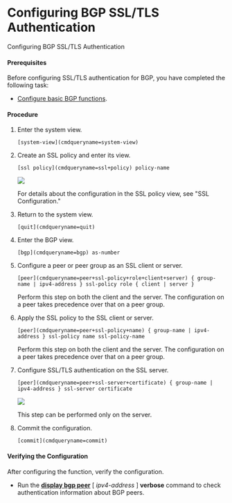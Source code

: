 Configuring BGP SSL/TLS Authentication
======================================

Configuring BGP SSL/TLS Authentication

#### Prerequisites

Before configuring SSL/TLS authentication for BGP, you have completed the following task:

* [Configure basic BGP functions](vrp_bgp_cfg_0014.html).

#### Procedure

1. Enter the system view.
   
   
   ```
   [system-view](cmdqueryname=system-view)
   ```
2. Create an SSL policy and enter its view.
   
   
   ```
   [ssl policy](cmdqueryname=ssl+policy) policy-name
   ```
   ![](public_sys-resources/note_3.0-en-us.png) 
   
   For details about the configuration in the SSL policy view, see "SSL Configuration."
3. Return to the system view.
   
   
   ```
   [quit](cmdqueryname=quit)
   ```
4. Enter the BGP view.
   
   
   ```
   [bgp](cmdqueryname=bgp) as-number
   ```
5. Configure a peer or peer group as an SSL client or server.
   
   
   ```
   [peer](cmdqueryname=peer+ssl-policy+role+client+server) { group-name | ipv4-address } ssl-policy role { client | server }
   ```
   
   Perform this step on both the client and the server. The configuration on a peer takes precedence over that on a peer group.
6. Apply the SSL policy to the SSL client or server.
   
   
   ```
   [peer](cmdqueryname=peer+ssl-policy+name) { group-name | ipv4-address } ssl-policy name ssl-policy-name
   ```
   
   Perform this step on both the client and the server. The configuration on a peer takes precedence over that on a peer group.
7. Configure SSL/TLS authentication on the SSL server.
   
   
   ```
   [peer](cmdqueryname=peer+ssl-server+certificate) { group-name | ipv4-address } ssl-server certificate
   ```
   ![](public_sys-resources/note_3.0-en-us.png) 
   
   This step can be performed only on the server.
8. Commit the configuration.
   
   
   ```
   [commit](cmdqueryname=commit)
   ```

#### Verifying the Configuration

After configuring the function, verify the configuration.

* Run the [**display bgp peer**](cmdqueryname=display+bgp+peer) [ *ipv4-address* ] **verbose** command to check authentication information about BGP peers.